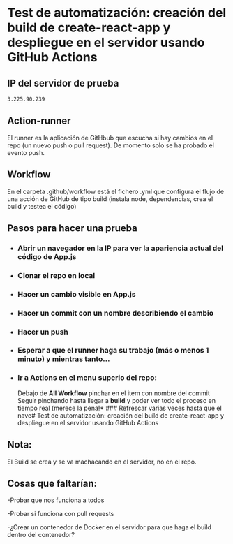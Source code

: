 # Test de automatización: creación del build de create-react-app y despliegue en el servidor usando GitHub Actions

## IP del servidor de prueba
```sh
3.225.90.239
```
## Action-runner
El runner es la aplicación de GitHbub que escucha si hay cambios en el repo (un nuevo push o pull request). De momento solo se ha probado el evento push.

## Workflow
En el carpeta .github/workflow está el fichero .yml que configura el flujo de una acción de GitHub de tipo build (instala node, dependencias, crea el build y testea el código) 

## Pasos para hacer una prueba 
* ### Abrir un navegador en la IP para ver la apariencia actual del código de App.js
* ### Clonar el repo en local
* ### Hacer un cambio visible en App.js
* ### Hacer un commit con un nombre describiendo el cambio 
* ### Hacer un push
* ### Esperar a que el runner haga su trabajo (más o menos 1 minuto) y mientras tanto...
* ### Ir a Actions en el menu superio del repo:
    Debajo de **All Workflow** pinchar en el item con nombre del commit
    Seguir pinchando hasta llegar a **build** y poder ver todo el proceso en tiempo real (merece la pena!* ### Refrescar varias veces hasta que el nave# Test de automatización: creación del build de create-react-app y despliegue en el servidor usando GitHub Actions

## Nota:
El Build se crea y se va machacando en el servidor, no en el repo. 

## Cosas que faltarían:


-Probar que nos funciona a todos

-Probar si funciona con pull requests 

-¿Crear un contenedor de Docker en el servidor para que haga el build dentro del contenedor? 

